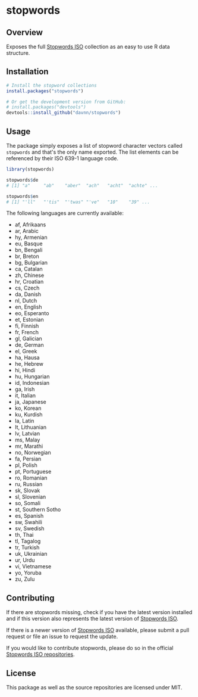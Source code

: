 # stopwords

Overview
--------

Exposes the full [Stopwords ISO](https://github.com/stopwords-iso/stopwords-iso) collection as an easy to use R data structure.

Installation
------------

``` r
# Install the stopword collections
install.packages("stopwords")

# Or get the development version from GitHub:
# install.packages("devtools")
devtools::install_github("davnn/stopwords")
```

Usage
------------

The package simply exposes a list of stopword character vectors called `stopwords` and that's the only name exported. The list elements can be referenced by their ISO 639-1 language code.

``` r
library(stopwords)

stopwords$de
# [1] "a"     "ab"    "aber"  "ach"   "acht"  "achte" ...

stopwords$en
# [1] "'ll"   "'tis"  "'twas" "'ve"   "10"    "39" ...
```

The following languages are currently available:

- af, Afrikaans
- ar, Arabic
- hy, Armenian
- eu, Basque
- bn, Bengali
- br, Breton
- bg, Bulgarian
- ca, Catalan
- zh, Chinese
- hr, Croatian
- cs, Czech
- da, Danish
- nl, Dutch
- en, English
- eo, Esperanto
- et, Estonian
- fi, Finnish
- fr, French
- gl, Galician
- de, German
- el, Greek
- ha, Hausa
- he, Hebrew
- hi, Hindi
- hu, Hungarian
- id, Indonesian
- ga, Irish
- it, Italian
- ja, Japanese
- ko, Korean
- ku, Kurdish
- la, Latin
- lt, Lithuanian
- lv, Latvian
- ms, Malay
- mr, Marathi
- no, Norwegian
- fa, Persian
- pl, Polish
- pt, Portuguese
- ro, Romanian
- ru, Russian
- sk, Slovak
- sl, Slovenian
- so, Somali
- st, Southern Sotho
- es, Spanish
- sw, Swahili
- sv, Swedish
- th, Thai
- tl, Tagalog
- tr, Turkish
- uk, Ukrainian
- ur, Urdu
- vi, Vietnamese
- yo, Yoruba
- zu, Zulu

Contributing
------------

If there are stopwords missing, check if you have the latest version installed and if this version also represents the latest version of [Stopwords ISO](https://github.com/stopwords-iso/stopwords-iso).

If there is a newer version of [Stopwords ISO](https://github.com/stopwords-iso/stopwords-iso) available, please submit a pull request or file an issue to request the update.

If you would like to contribute stopwords, please do so in the official [Stopwords ISO repositories](https://github.com/stopwords-iso).

License
------------

This package as well as the source repositories are licensed under MIT.
